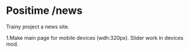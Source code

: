 # Positime /news

Trainy project a news site.

1.Make main page for mobile devices (wdh:320px). Slider work in devices mod. 

